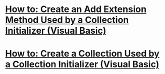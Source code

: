 # [How to: Create an Add Extension Method Used by a Collection Initializer (Visual Basic)](how-to-create-an-add-extension-method-used-by-a-collection-initializer.md)
# [How to: Create a Collection Used by a Collection Initializer (Visual Basic)](how-to-create-a-collection-used-by-a-collection-initializer.md)
